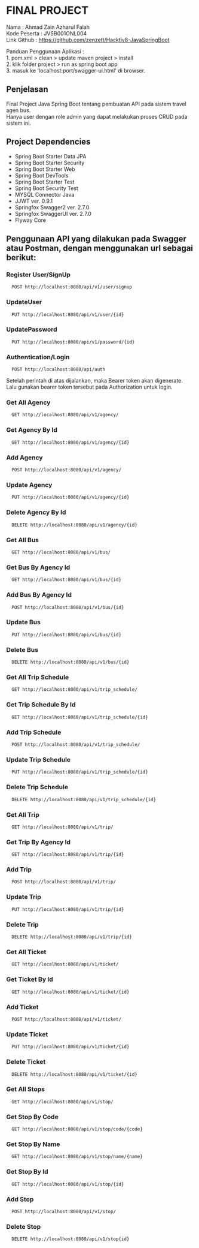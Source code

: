 
# FINAL PROJECT
Nama        : Ahmad Zain Azharul Falah\
Kode Peserta : JVSB001ONL004\
Link Github  : https://github.com/zenzett/Hacktiv8-JavaSpringBoot

Panduan Penggunaan Aplikasi :\
	1. pom.xml > clean > update maven project > install\
	2. klik folder project > run as spring boot app\
	3. masuk ke 'localhost:port/swagger-ui.html' di browser.


## Penjelasan
Final Project Java Spring Boot tentang pembuatan API pada sistem travel agen bus.\
Hanya user dengan role admin yang dapat melakukan proses CRUD pada sistem ini.


## Project Dependencies
- Spring Boot Starter Data JPA
- Spring Boot Starter Security
- Spring Boot Starter Web
- Spring Boot DevTools
- Spring Boot Starter Test
- Spring Boot Security Test
- MYSQL Connector Java
- JJWT ver. 0.9.1
- Springfox Swagger2 ver. 2.7.0
- Springfox SwaggerUI ver. 2.7.0
- Flyway Core


## Penggunaan API yang dilakukan pada Swagger atau Postman, dengan menggunakan url sebagai berikut:

### Register User/SignUp

```http
  POST http://localhost:8080/api/v1/user/signup
```

### UpdateUser
```http
  PUT http://localhost:8080/api/v1/user/{id}
```

### UpdatePassword
```http
  PUT http://localhost:8080/api/v1/password/{id}
```

### Authentication/Login

```http
  POST http://localhost:8080/api/auth
```
Setelah perintah di atas dijalankan, maka Bearer token akan digenerate.\
Lalu gunakan bearer token tersebut pada Authorization untuk login.

### Get All Agency
```http
  GET http://localhost:8080/api/v1/agency/
```

### Get Agency By Id
```http
  GET http://localhost:8080/api/v1/agency/{id}
```

### Add Agency
```http
  POST http://localhost:8080/api/v1/agency/
```

### Update Agency
```http
  PUT http://localhost:8080/api/v1/agency/{id}
```

### Delete Agency By Id
```http
  DELETE http://localhost:8080/api/v1/agency/{id}
```

### Get All Bus
```http
  GET http://localhost:8080/api/v1/bus/
```

### Get Bus By Agency Id
```http
  GET http://localhost:8080/api/v1/bus/{id}
```

### Add Bus By Agency Id
```http
  POST http://localhost:8080/api/v1/bus/{id}
```

### Update Bus
```http
  PUT http://localhost:8080/api/v1/bus/{id}
```

### Delete Bus
```http
  DELETE http://localhost:8080/api/v1/bus/{id}
```

### Get All Trip Schedule
```http
  GET http://localhost:8080/api/v1/trip_schedule/
```

### Get Trip Schedule By Id
```http
  GET http://localhost:8080/api/v1/trip_schedule/{id}
```

### Add Trip Schedule
```http
  POST http://localhost:8080/api/v1/trip_schedule/
```

### Update Trip Schedule
```http
  PUT http://localhost:8080/api/v1/trip_schedule/{id}
```

### Delete Trip Schedule
```http
  DELETE http://localhost:8080/api/v1/trip_schedule/{id}
```

### Get All Trip
```http
  GET http://localhost:8080/api/v1/trip/
```

### Get Trip By Agency Id
```http
  GET http://localhost:8080/api/v1/trip/{id}
```

### Add Trip 
```http
  POST http://localhost:8080/api/v1/trip/
```

### Update Trip
```http
  PUT http://localhost:8080/api/v1/trip/{id}
```

### Delete Trip
```http
  DELETE http://localhost:8080/api/v1/trip/{id}
```

### Get All Ticket
```http
  GET http://localhost:8080/api/v1/ticket/
```

### Get Ticket By Id
```http
  GET http://localhost:8080/api/v1/ticket/{id}
```

### Add Ticket
```http
  POST http://localhost:8080/api/v1/ticket/
```

### Update Ticket
```http
  PUT http://localhost:8080/api/v1/ticket/{id}
```

### Delete Ticket
```http
  DELETE http://localhost:8080/api/v1/ticket/{id}
```

### Get All Stops
```http
  GET http://localhost:8080/api/v1/stop/
```

### Get Stop By Code
```http
  GET http://localhost:8080/api/v1/stop/code/{code}
```

### Get Stop By Name
```http
  GET http://localhost:8080/api/v1/stop/name/{name}
```

### Get Stop By Id
```http
  GET http://localhost:8080/api/v1/stop/{id}
```

### Add Stop
```http
  POST http://localhost:8080/api/v1/stop/
```

### Delete Stop
```http
  DELETE http://localhost:8080/api/v1/stop{id}
```
